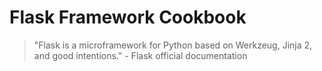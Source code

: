 # Flask Framework Cookbook

> "Flask is a microframework for Python based on Werkzeug, Jinja 2, and good intentions." - Flask official documentation
